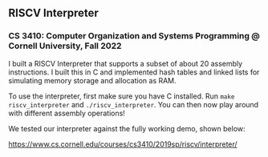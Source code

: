 ## RISCV Interpreter

### CS 3410: Computer Organization and Systems Programming @ Cornell University, Fall 2022

I built a RISCV Interpreter that supports a subset of about 20 assembly instructions. I built this in C and implemented hash tables and linked lists for simulating memory storage and allocation as RAM.

To use the interpreter, first make sure you have C installed. Run `make riscv_interpreter` and `./riscv_interpreter`. You can then now play around with different assembly operations!

We tested our interpreter against the fully working demo, shown below:

https://www.cs.cornell.edu/courses/cs3410/2019sp/riscv/interpreter/

